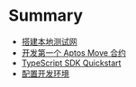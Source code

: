 # Summary

- [搭建本地测试网](./搭建本地测试网.md)
- [开发第一个 Aptos Move 合约](./开发第一个Aptos_Move合约.md)
- [TypeScript SDK Quickstart](./ts_sdk_quickstart.md)
- [配置开发环境](./配置开发环境.md)
